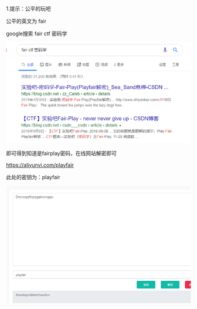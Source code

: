 1.提示：公平的玩吧

公平的英文为 fair

google搜索 fair ctf 密码学

![](images/AD6E659181B64E59AFF9B26D9E4EA5F3clipboard.png)



即可得到知道是fairplay密码，在线网站解密即可

https://aliyunvi.com/playfair



此处的密钥为：playfair

![](images/E1323BA7D6F14AD7894A06E30D4EB759clipboard.png)

